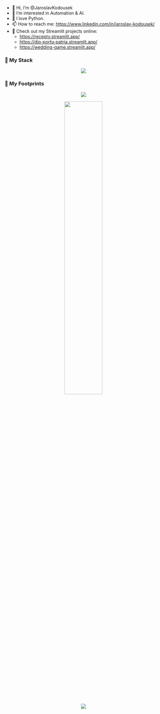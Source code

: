 - 👋 Hi, I’m @JaroslavKodousek
- 👀 I’m interested in Automation & AI.
- 🌱 I love Python.
- 📫 How to reach me: https://www.linkedin.com/in/jaroslav-kodousek/
- 💼 Check out my Streamlit projects online:
  - https://recepty.streamlit.app/
  - https://dip-portu-patria.streamlit.app/
  - https://wedding-game.streamlit.app/

### 🧰 My Stack
<p align="center">
  <img src="https://skillicons.dev/icons?i=python,js,html,css,mysql,sqlite,linux,bash,docker,kubernetes,git,github,vscode,postman,azure,gcp&perline=12">
</p>

### 🧭 My Footprints
<p align="center">
  <img src="https://github-readme-stats.vercel.app/api/top-langs/?username=JaroslavKodousek&theme=radical&show_icons=true">
</p>

<p align="center">
  <img width="49%" src="https://github-stats-alpha.vercel.app/api?username=JaroslavKodousek&cc=1a1b27&tc=38bdae&ic=bf91f3&bc=ffff"/>
</p>

<p align="center">
  <img src="https://github-readme-activity-graph.vercel.app/graph?username=JaroslavKodousek&theme=dracula">
</p>


<!---
JaroslavKodousek/JaroslavKodousek is a ✨ special ✨ repository because its `README.md` (this file) appears on your GitHub profile.
You can click the Preview link to take a look at your changes.
--->

